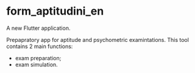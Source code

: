 # form_aptitudini_en

A new Flutter application.

Prepapratory app for aptitude and psychometric examintations.
This tool contains 2 main functions:
  - exam preparation;
  - exam simulation.
